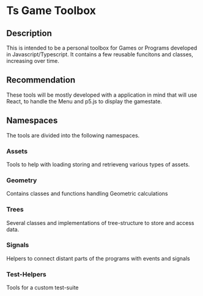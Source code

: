 # Ts Game Toolbox

## Description
This is intended to be a personal toolbox for Games or Programs developed in Javascript/Typescript.
It contains a few reusable funcitons and classes, increasing over time.

## Recommendation
These tools will be mostly developed with a application in mind that will use React,
to handle the Menu and p5.js to display the gamestate.

## Namespaces
The tools are divided into the following namespaces.

### Assets
Tools to help with loading storing and retrieveng various types of assets.

### Geometry
Contains classes and functions handling Geometric calculations

### Trees
Several classes and implementations of tree-structure to store and access data.

### Signals
Helpers to connect distant parts of the programs with events and signals

### Test-Helpers
Tools for a custom test-suite

